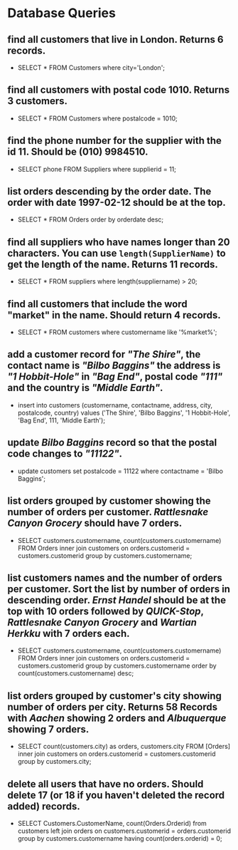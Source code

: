 # Database Queries

## find all customers that live in London. Returns 6 records.
* SELECT * FROM Customers where city='London';

## find all customers with postal code 1010. Returns 3 customers.
* SELECT * FROM Customers where postalcode = 1010;

## find the phone number for the supplier with the id 11. Should be (010) 9984510.
* SELECT phone FROM Suppliers where supplierid = 11;

## list orders descending by the order date. The order with date 1997-02-12 should be at the top.
* SELECT * FROM Orders order by orderdate desc;

## find all suppliers who have names longer than 20 characters. You can use `length(SupplierName)` to get the length of the name. Returns 11 records.
* SELECT * FROM suppliers where length(suppliername) > 20;

## find all customers that include the word "market" in the name. Should return 4 records.
* SELECT * FROM customers where customername like '%market%';

## add a customer record for _"The Shire"_, the contact name is _"Bilbo Baggins"_ the address is _"1 Hobbit-Hole"_ in _"Bag End"_, postal code _"111"_ and the country is _"Middle Earth"_.
* insert into customers (customername, contactname, address, city, postalcode, country) values ('The Shire', 'Bilbo Baggins', '1 Hobbit-Hole', 'Bag End', 111, 'Middle Earth');

## update _Bilbo Baggins_ record so that the postal code changes to _"11122"_.
* update customers set postalcode = 11122 where contactname = 'Bilbo Baggins';

## list orders grouped by customer showing the number of orders per customer. _Rattlesnake Canyon Grocery_ should have 7 orders.
* SELECT customers.customername, count(customers.customername) FROM Orders inner join customers on orders.customerid = customers.customerid group by customers.customername;

## list customers names and the number of orders per customer. Sort the list by number of orders in descending order. _Ernst Handel_ should be at the top with 10 orders followed by _QUICK-Stop_, _Rattlesnake Canyon Grocery_ and _Wartian Herkku_ with 7 orders each.
* SELECT customers.customername, count(customers.customername) FROM Orders inner join customers on orders.customerid = customers.customerid group by customers.customername order by count(customers.customername) desc;

## list orders grouped by customer's city showing number of orders per city. Returns 58 Records with _Aachen_ showing 2 orders and _Albuquerque_ showing 7 orders.
* SELECT count(customers.city) as orders, customers.city 
FROM [Orders] 
inner join customers on orders.customerid = customers.customerid 
group by customers.city;

## delete all users that have no orders. Should delete 17 (or 18 if you haven't deleted the record added) records.
* SELECT Customers.CustomerName, count(Orders.Orderid)
from customers
left join orders
on customers.customerid = orders.customerid
group by customers.customername
having count(orders.orderid) = 0;
